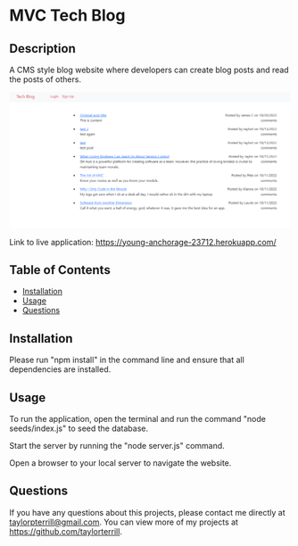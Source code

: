 # MVC Tech Blog

## Description
A CMS style blog website where developers can create blog posts and read the posts of others.

![Screenshot](/media/Screenshot%202022-10-22%20102659.png)

Link to live application: https://young-anchorage-23712.herokuapp.com/

## Table of Contents
* [Installation](#installation)
* [Usage](#usage) 
* [Questions](#questions)

## Installation
Please run "npm install" in the command line and ensure that all dependencies are installed.

## Usage
To run the application, open the terminal and run the command "node seeds/index.js" to seed the database. 

Start the server by running the "node server.js" command. 

Open a browser to your local server to navigate the website.

## Questions
If you have any questions about this projects, please contact me directly at taylorpterrill@gmail.com. You can view more of my projects at https://github.com/taylorterrill.
